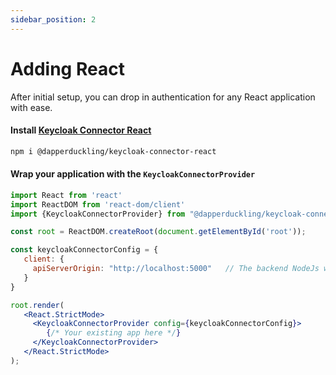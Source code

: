```yaml
---
sidebar_position: 2
---
```


# Adding React

After initial setup, you can drop in authentication for any React application with ease.

#### Install [Keycloak Connector React](https://www.npmjs.com/package/@dapperduckling/keycloak-connector-react)
```sh
npm i @dapperduckling/keycloak-connector-react
```

#### Wrap your application with the `KeycloakConnectorProvider`
```jsx title="App.jsx"
import React from 'react'
import ReactDOM from 'react-dom/client'
import {KeycloakConnectorProvider} from "@dapperduckling/keycloak-connector-react";

const root = ReactDOM.createRoot(document.getElementById('root'));

const keycloakConnectorConfig = {
   client: {
     apiServerOrigin: "http://localhost:5000"   // The backend NodeJs webserver
   }
}

root.render(
   <React.StrictMode>
     <KeycloakConnectorProvider config={keycloakConnectorConfig}>
        {/* Your existing app here */}
     </KeycloakConnectorProvider>
   </React.StrictMode>
);
```
